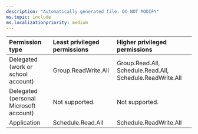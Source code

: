 ```yaml
---
description: "Automatically generated file. DO NOT MODIFY"
ms.topic: include
ms.localizationpriority: medium
---
```


|Permission type|Least privileged permissions|Higher privileged permissions|
|:---|:---|:---|
|Delegated (work or school account)|Group.ReadWrite.All|Group.Read.All, Schedule.Read.All, Schedule.ReadWrite.All|
|Delegated (personal Microsoft account)|Not supported.|Not supported.|
|Application|Schedule.Read.All|Schedule.ReadWrite.All|


